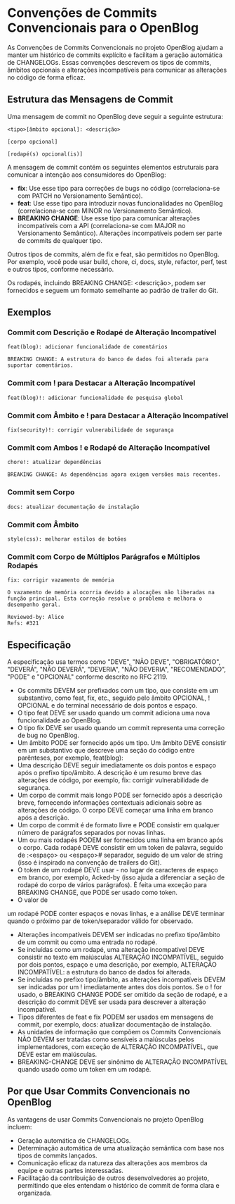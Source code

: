 # Convenções de Commits Convencionais para o OpenBlog

As Convenções de Commits Convencionais no projeto OpenBlog ajudam a manter um histórico de commits explícito e facilitam a geração automática de CHANGELOGs. Essas convenções descrevem os tipos de commits, âmbitos opcionais e alterações incompatíveis para comunicar as alterações no código de forma eficaz.

## Estrutura das Mensagens de Commit

Uma mensagem de commit no OpenBlog deve seguir a seguinte estrutura:

```
<tipo>[âmbito opcional]: <descrição>

[corpo opcional]

[rodapé(s) opcional(is)]
```

A mensagem de commit contém os seguintes elementos estruturais para comunicar a intenção aos consumidores do OpenBlog:

- **fix**: Use esse tipo para correções de bugs no código (correlaciona-se com PATCH no Versionamento Semântico).
- **feat**: Use esse tipo para introduzir novas funcionalidades no OpenBlog (correlaciona-se com MINOR no Versionamento Semântico).
- **BREAKING CHANGE**: Use esse tipo para comunicar alterações incompatíveis com a API (correlaciona-se com MAJOR no Versionamento Semântico). Alterações incompatíveis podem ser parte de commits de qualquer tipo.

Outros tipos de commits, além de fix e feat, são permitidos no OpenBlog. Por exemplo, você pode usar build, chore, ci, docs, style, refactor, perf, test e outros tipos, conforme necessário.

Os rodapés, incluindo BREAKING CHANGE: <descrição>, podem ser fornecidos e seguem um formato semelhante ao padrão de trailer do Git.

## Exemplos

### Commit com Descrição e Rodapé de Alteração Incompatível

```
feat(blog): adicionar funcionalidade de comentários

BREAKING CHANGE: A estrutura do banco de dados foi alterada para suportar comentários.
```

### Commit com ! para Destacar a Alteração Incompatível

```
feat(blog)!: adicionar funcionalidade de pesquisa global
```

### Commit com Âmbito e ! para Destacar a Alteração Incompatível

```
fix(security)!: corrigir vulnerabilidade de segurança
```

### Commit com Ambos ! e Rodapé de Alteração Incompatível

```
chore!: atualizar dependências

BREAKING CHANGE: As dependências agora exigem versões mais recentes.
```

### Commit sem Corpo

```
docs: atualizar documentação de instalação
```

### Commit com Âmbito

```
style(css): melhorar estilos de botões
```

### Commit com Corpo de Múltiplos Parágrafos e Múltiplos Rodapés

```
fix: corrigir vazamento de memória

O vazamento de memória ocorria devido a alocações não liberadas na função principal. Esta correção resolve o problema e melhora o desempenho geral.

Reviewed-by: Alice
Refs: #321
```

## Especificação

A especificação usa termos como "DEVE", "NÃO DEVE", "OBRIGATÓRIO", "DEVERÁ", "NÃO DEVERÁ", "DEVERIA", "NÃO DEVERIA", "RECOMENDADO", "PODE" e "OPCIONAL" conforme descrito no RFC 2119.

- Os commits DEVEM ser prefixados com um tipo, que consiste em um substantivo, como feat, fix, etc., seguido pelo âmbito OPCIONAL, ! OPCIONAL e do terminal necessário de dois pontos e espaço.
- O tipo feat DEVE ser usado quando um commit adiciona uma nova funcionalidade ao OpenBlog.
- O tipo fix DEVE ser usado quando um commit representa uma correção de bug no OpenBlog.
- Um âmbito PODE ser fornecido após um tipo. Um âmbito DEVE consistir em um substantivo que descreve uma seção do código entre parênteses, por exemplo, feat(blog):
- Uma descrição DEVE seguir imediatamente os dois pontos e espaço após o prefixo tipo/âmbito. A descrição é um resumo breve das alterações de código, por exemplo, fix: corrigir vulnerabilidade de segurança.
- Um corpo de commit mais longo PODE ser fornecido após a descrição breve, fornecendo informações contextuais adicionais sobre as alterações de código. O corpo DEVE começar uma linha em branco após a descrição.
- Um corpo de commit é de formato livre e PODE consistir em qualquer número de parágrafos separados por novas linhas.
- Um ou mais rodapés PODEM ser fornecidos uma linha em branco após o corpo. Cada rodapé DEVE consistir em um token de palavra, seguido de :<espaço> ou <espaço># separador, seguido de um valor de string (isso é inspirado na convenção de trailers do Git).
- O token de um rodapé DEVE usar - no lugar de caracteres de espaço em branco, por exemplo, Acked-by (isso ajuda a diferenciar a seção de rodapé do corpo de vários parágrafos). É feita uma exceção para BREAKING CHANGE, que PODE ser usado como token.
- O valor de

 um rodapé PODE conter espaços e novas linhas, e a análise DEVE terminar quando o próximo par de token/separador válido for observado.
- Alterações incompatíveis DEVEM ser indicadas no prefixo tipo/âmbito de um commit ou como uma entrada no rodapé.
- Se incluídas como um rodapé, uma alteração incompatível DEVE consistir no texto em maiúsculas ALTERAÇÃO INCOMPATÍVEL, seguido por dois pontos, espaço e uma descrição, por exemplo, ALTERAÇÃO INCOMPATÍVEL: a estrutura do banco de dados foi alterada.
- Se incluídas no prefixo tipo/âmbito, as alterações incompatíveis DEVEM ser indicadas por um ! imediatamente antes dos dois pontos. Se o ! for usado, o BREAKING CHANGE PODE ser omitido da seção de rodapé, e a descrição do commit DEVE ser usada para descrever a alteração incompatível.
- Tipos diferentes de feat e fix PODEM ser usados em mensagens de commit, por exemplo, docs: atualizar documentação de instalação.
- As unidades de informação que compõem os Commits Convencionais NÃO DEVEM ser tratadas como sensíveis a maiúsculas pelos implementadores, com exceção de ALTERAÇÃO INCOMPATÍVEL, que DEVE estar em maiúsculas.
- BREAKING-CHANGE DEVE ser sinônimo de ALTERAÇÃO INCOMPATÍVEL quando usado como um token em um rodapé.

## Por que Usar Commits Convencionais no OpenBlog

As vantagens de usar Commits Convencionais no projeto OpenBlog incluem:

- Geração automática de CHANGELOGs.
- Determinação automática de uma atualização semântica com base nos tipos de commits lançados.
- Comunicação eficaz da natureza das alterações aos membros da equipe e outras partes interessadas.
- Facilitação da contribuição de outros desenvolvedores ao projeto, permitindo que eles entendam o histórico de commit de forma clara e organizada.
